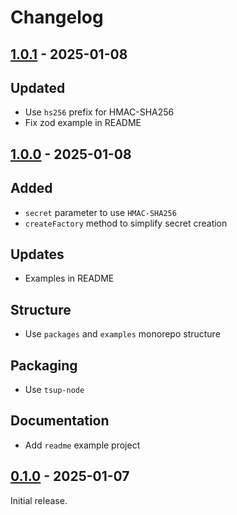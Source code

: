 # Changelog

## [1.0.1] - 2025-01-08

## Updated

- Use `hs256` prefix for HMAC-SHA256
- Fix zod example in README

## [1.0.0] - 2025-01-08

## Added

- `secret` parameter to use `HMAC-SHA256`
- `createFactory` method to simplify secret creation

## Updates

- Examples in README

## Structure

- Use `packages` and `examples` monorepo structure

## Packaging

- Use `tsup-node`

## Documentation

- Add `readme` example project

## [0.1.0] - 2025-01-07

Initial release.

[1.0.1]: https://github.com/shellicar/core-config/releases/tag/1.0.1
[1.0.0]: https://github.com/shellicar/core-config/releases/tag/1.0.0
[0.1.0]: https://github.com/shellicar/core-config/releases/tag/0.1.0
